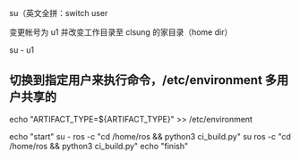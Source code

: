 
 su（英文全拼：switch user

变更帐号为 u1 并改变工作目录至 clsung 的家目录（home dir）

su - u1


## 切换到指定用户来执行命令，/etc/environment 多用户共享的

echo "ARTIFACT_TYPE=${ARTIFACT_TYPE}" >> /etc/environment

echo "start"
su - ros -c "cd /home/ros && python3 ci_build.py"
su ros -c "cd /home/ros && python3 ci_build.py"
echo "finish"

